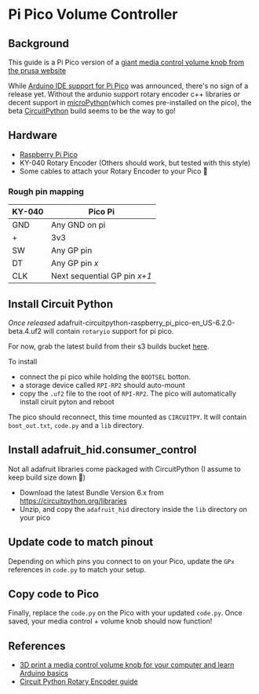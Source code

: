# Pi Pico Volume Controller

## Background

This guide is a Pi Pico version of a [giant media control volume knob from the prusa website](https://blog.prusaprinters.org/3d-print-an-oversized-media-control-volume-knob-arduino-basics_30184/)

While [Arduino IDE support for Pi Pico](https://www.seeedstudio.com/blog/2021/01/29/arduino-ide-support-announced-for-the-raspberry-pi-pico/) was announced, there's no sign of a release yet. Without the ardunio support rotary encoder c++ libraries _or_ decent support in [microPython](https://micropython.org)(which comes pre-installed on the pico), the beta [CircuitPython](https://circuitpython.org) build seems to be the way to go!

## Hardware

- [Raspberry Pi Pico](https://www.raspberrypi.org/products/raspberry-pi-pico/)
- KY-040 Rotary Encoder (Others should work, but tested with this style)
- Some cables to attach your Rotary Encoder to your Pico 🤔


### Rough pin mapping

| KY-040 | Pico Pi                      |
|--------|------------------------------|
| GND    | Any GND on pi                |
| +      | 3v3                          |
| SW     | Any GP pin                   |
| DT     | Any GP pin _x_               |
| CLK    | Next sequential GP pin _x+1_ |



## Install Circuit Python
_Once released_ adafruit-circuitpython-raspberry_pi_pico-en_US-6.2.0-beta.4.uf2 will contain `rotaryio` support for pi pico.

For now, grab the latest build from their s3 builds bucket [here](https://adafruit-circuit-python.s3.amazonaws.com/index.html?prefix=bin/raspberry_pi_pico/en_US/).

To install
- connect the pi pico while holding the `BOOTSEL` botton.
- a storage device called `RPI-RP2` should auto-mount
- copy the `.uf2` file to the root of `RPI-RP2`. The pico will automatically install ciruit pyton and reboot

The pico should reconnect, this time mounted as `CIRCUITPY`. It will contain `boot_out.txt`, `code.py` and a `lib` directory.

## Install adafruit_hid.consumer_control

Not all adafruit libraries come packaged with CircuitPython (I assume to keep build size down 🧐)

- Download the latest Bundle Version 6.x from https://circuitpython.org/libraries
- Unzip, and copy the `adafruit_hid` directory inside the `lib` directory on your pico

## Update code to match pinout

Depending on which pins you connect to on your Pico, update the `GPx` references in `code.py` to match your setup.

## Copy code to Pico

Finally, replace the `code.py` on the Pico with your updated `code.py`. Once saved, your media control + volume knob should now function!


## References
- [3D print a media control volume knob for your computer and learn Arduino basics](https://blog.prusaprinters.org/3d-print-an-oversized-media-control-volume-knob-arduino-basics_30184/)
- [Circuit Python Rotary Encoder guide](https://learn.adafruit.com/rotary-encoder/circuitpython)
